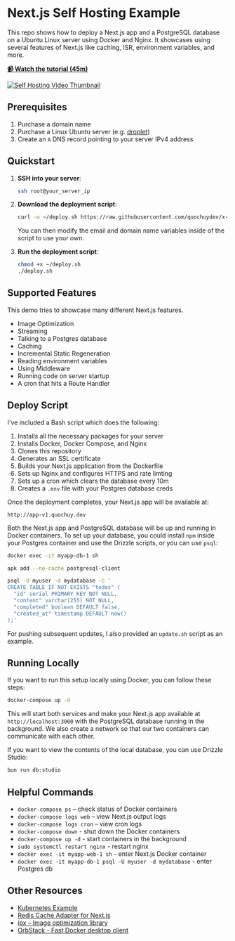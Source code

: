 # Next.js Self Hosting Example

This repo shows how to deploy a Next.js app and a PostgreSQL database on a Ubuntu Linux server using Docker and Nginx. It showcases using several features of Next.js like caching, ISR, environment variables, and more.

[**📹 Watch the tutorial (45m)**](https://www.youtube.com/watch?v=sIVL4JMqRfc)

[![Self Hosting Video Thumbnail](https://img.youtube.com/vi/sIVL4JMqRfc/0.jpg)](https://www.youtube.com/watch?v=sIVL4JMqRfc)

## Prerequisites

1. Purchase a domain name
2. Purchase a Linux Ubuntu server (e.g. [droplet](https://www.digitalocean.com/products/droplets))
3. Create an `A` DNS record pointing to your server IPv4 address

## Quickstart

1. **SSH into your server**:

   ```bash
   ssh root@your_server_ip
   ```

2. **Download the deployment script**:

   ```bash
   curl -o ~/deploy.sh https://raw.githubusercontent.com/quochuydev/x-app-v1/main/deploy.sh
   ```

   You can then modify the email and domain name variables inside of the script to use your own.

3. **Run the deployment script**:

   ```bash
   chmod +x ~/deploy.sh
   ./deploy.sh
   ```

## Supported Features

This demo tries to showcase many different Next.js features.

- Image Optimization
- Streaming
- Talking to a Postgres database
- Caching
- Incremental Static Regeneration
- Reading environment variables
- Using Middleware
- Running code on server startup
- A cron that hits a Route Handler

## Deploy Script

I've included a Bash script which does the following:

1. Installs all the necessary packages for your server
1. Installs Docker, Docker Compose, and Nginx
1. Clones this repository
1. Generates an SSL certificate
1. Builds your Next.js application from the Dockerfile
1. Sets up Nginx and configures HTTPS and rate limting
1. Sets up a cron which clears the database every 10m
1. Creates a `.env` file with your Postgres database creds

Once the deployment completes, your Next.js app will be available at:

```
http://app-v1.quochuy.dev
```

Both the Next.js app and PostgreSQL database will be up and running in Docker containers. To set up your database, you could install `npm` inside your Postgres container and use the Drizzle scripts, or you can use `psql`:

```bash
docker exec -it myapp-db-1 sh

apk add --no-cache postgresql-client

psql -U myuser -d mydatabase -c '
CREATE TABLE IF NOT EXISTS "todos" (
  "id" serial PRIMARY KEY NOT NULL,
  "content" varchar(255) NOT NULL,
  "completed" boolean DEFAULT false,
  "created_at" timestamp DEFAULT now()
);'
```

For pushing subsequent updates, I also provided an `update.sh` script as an example.

## Running Locally

If you want to run this setup locally using Docker, you can follow these steps:

```bash
docker-compose up -d
```

This will start both services and make your Next.js app available at `http://localhost:3000` with the PostgreSQL database running in the background. We also create a network so that our two containers can communicate with each other.

If you want to view the contents of the local database, you can use Drizzle Studio:

```bash
bun run db:studio
```

## Helpful Commands

- `docker-compose ps` – check status of Docker containers
- `docker-compose logs web` – view Next.js output logs
- `docker-compose logs cron` – view cron logs
- `docker-compose down` - shut down the Docker containers
- `docker-compose up -d` - start containers in the background
- `sudo systemctl restart nginx` - restart nginx
- `docker exec -it myapp-web-1 sh` - enter Next.js Docker container
- `docker exec -it myapp-db-1 psql -U myuser -d mydatabase` - enter Postgres db

## Other Resources

- [Kubernetes Example](https://github.com/ezeparziale/nextjs-k8s)
- [Redis Cache Adapter for Next.js](https://github.com/vercel/next.js/tree/canary/examples/cache-handler-redis)
- [ipx – Image optimization library](https://github.com/unjs/ipx)
- [OrbStack - Fast Docker desktop client](https://orbstack.dev/)
